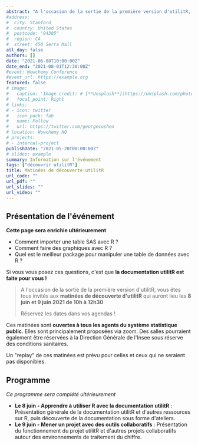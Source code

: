 ```yaml
---
abstract: "A l'occasion de la sortie de la première version d'utilitR, vous êtes tous invités aux matinées de découverte d'utilitR qui auront lieu les 8 juin et 9 juin 2021 de 10h à 12h30"
#address:
#  city: Stanford
#  country: United States
#  postcode: "94305"
#  region: CA
#  street: 450 Serra Mall
all_day: false
authors: []
date: "2021-06-08T10:00:00Z"
date_end: "2021-08-01T12:30:00Z"
#event: Wowchemy Conference
#event_url: https://example.org
featured: false
# image:
#   caption: 'Image credit: # [**Unsplash**](https://unsplash.com/photos/bzdhc5b3Bxs)'
#   focal_point: Right
# links:
# - icon: twitter
#   icon_pack: fab
#   name: Follow
#   url: https://twitter.com/georgecushen
# location: Wowchemy HQ
# projects:
# - internal-project
publishDate: "2021-05-20T00:00:00Z"
# slides: example
summary: Information sur l'événement
tags: ["découvrir utilitR"]
title: Matinées de découverte utilitR
url_code: ""
url_pdf: ""
url_slides: ""
url_video: ""
---
```



## Présentation de l'événement

**Cette page sera enrichie ultérieurement**


* Comment importer une table SAS avec R ?
* Comment faire des graphiques avec R ? 
* Quel est le meilleur package pour manipuler une table de données avec R ?

Si vous vous posez ces questions, c'est que **la documentation utilitR est faite pour vous !**

> A l'occasion de la sortie de la première version d'utilitR, vous êtes tous invités aux
**matinées de découverte d'utilitR** qui auront lieu les
**8 juin et 9 juin 2021 de 10h à 12h30**
>
> Réservez les dates dans vos agendas !

Ces matinées sont **ouvertes à tous les agents du système statistique public**. Elles sont principalement proposées via zoom. Des salles pourraient également être réservées à la Direction Générale de l'Insee sous réserve des conditions sanitaires.

Un "replay" de ces matinées est prévu pour celles et ceux qui ne seraient pas disponibles.

## Programme

*Ce programme sera complété ultérieurement*

* __Le 8 juin - Apprendre à utiliser R avec la documentation utilitR__ : Présentation générale de la documentation utilitR et d'autres ressources sur R, puis découverte de la documentation sous forme d'ateliers.
* __Le 9 juin - Mener un projet avec des outils collaboratifs__ : Présentation du fonctionnement du projet utilitR et d'autres projets collaboratifs autour des environnements de traitement du chiffre.




